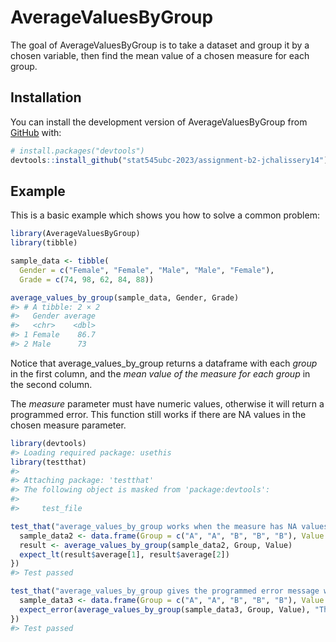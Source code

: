 
<!-- README.md is generated from README.Rmd. Please edit that file -->

# AverageValuesByGroup

<!-- badges: start -->
<!-- badges: end -->

The goal of AverageValuesByGroup is to take a dataset and group it by a
chosen variable, then find the mean value of a chosen measure for each
group.

## Installation

You can install the development version of AverageValuesByGroup from
[GitHub](https://github.com/) with:

``` r
# install.packages("devtools")
devtools::install_github("stat545ubc-2023/assignment-b2-jchalissery14")
```

## Example

This is a basic example which shows you how to solve a common problem:

``` r
library(AverageValuesByGroup)
library(tibble)

sample_data <- tibble(
  Gender = c("Female", "Female", "Male", "Male", "Female"),
  Grade = c(74, 98, 62, 84, 88))

average_values_by_group(sample_data, Gender, Grade)
#> # A tibble: 2 × 2
#>   Gender average
#>   <chr>    <dbl>
#> 1 Female    86.7
#> 2 Male      73
```

Notice that average_values_by_group returns a dataframe with each
*group* in the first column, and the *mean value of the measure for each
group* in the second column.

The *measure* parameter must have numeric values, otherwise it will
return a programmed error. This function still works if there are NA
values in the chosen measure parameter.

``` r
library(devtools)
#> Loading required package: usethis
library(testthat)
#> 
#> Attaching package: 'testthat'
#> The following object is masked from 'package:devtools':
#> 
#>     test_file

test_that("average_values_by_group works when the measure has NA values", {
  sample_data2 <- data.frame(Group = c("A", "A", "B", "B", "B"), Value = c(10, 20, NA, 40, 50))
  result <- average_values_by_group(sample_data2, Group, Value)
  expect_lt(result$average[1], result$average[2])
})
#> Test passed

test_that("average_values_by_group gives the programmed error message when the measure parameter is not numeric", {
  sample_data3 <- data.frame(Group = c("A", "A", "B", "B", "B"), Value = c("one", "two", "three", "four", "five"))
  expect_error(average_values_by_group(sample_data3, Group, Value), "The 'measure' parameter must have numeric values.")
})
#> Test passed
```
